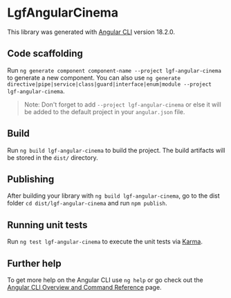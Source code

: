 # LgfAngularCinema

This library was generated with [Angular CLI](https://github.com/angular/angular-cli) version 18.2.0.

## Code scaffolding

Run `ng generate component component-name --project lgf-angular-cinema` to generate a new component. You can also use `ng generate directive|pipe|service|class|guard|interface|enum|module --project lgf-angular-cinema`.
> Note: Don't forget to add `--project lgf-angular-cinema` or else it will be added to the default project in your `angular.json` file. 

## Build

Run `ng build lgf-angular-cinema` to build the project. The build artifacts will be stored in the `dist/` directory.

## Publishing

After building your library with `ng build lgf-angular-cinema`, go to the dist folder `cd dist/lgf-angular-cinema` and run `npm publish`.

## Running unit tests

Run `ng test lgf-angular-cinema` to execute the unit tests via [Karma](https://karma-runner.github.io).

## Further help

To get more help on the Angular CLI use `ng help` or go check out the [Angular CLI Overview and Command Reference](https://angular.dev/tools/cli) page.
